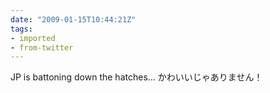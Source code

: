 ```yaml
---
date: "2009-01-15T10:44:21Z"
tags:
- imported
- from-twitter
---
```

JP is battoning down the hatches... かわいいじゃありません！
